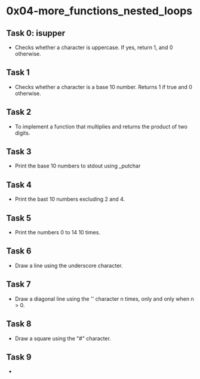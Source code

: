 # 0x04-more_functions_nested_loops

## Task 0: isupper
* Checks whether a character is uppercase. If yes, return 1, and 0 otherwise.

## Task 1
* Checks whether a character is a base 10 number. Returns 1 if true and 0 otherwise.

## Task 2
* To implement a function that multiplies and returns the product of two digits.

## Task 3
* Print the base 10 numbers to stdout using _putchar

## Task 4
* Print the bast 10 numbers excluding 2 and 4.

## Task 5
* Print the numbers 0 to 14 10 times.

## Task 6
* Draw a line using the underscore character.

## Task 7
* Draw a diagonal line using the '\' character n times, only and only when n > 0.

## Task 8
* Draw a square using the "#" character.

## Task 9
*     
